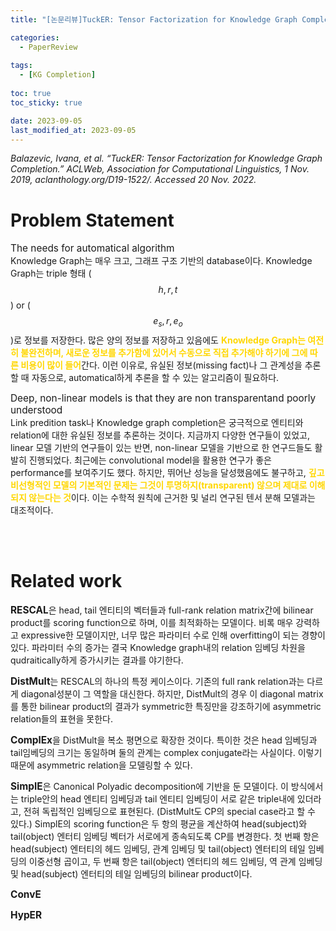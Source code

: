 ```yaml
---
title: "[논문리뷰]TuckER: Tensor Factorization for Knowledge Graph Completion"

categories: 
  - PaperReview
  
tags:
  - [KG Completion]
  
toc: true
toc_sticky: true

date: 2023-09-05
last_modified_at: 2023-09-05
---
```

*Balazevic, Ivana, et al. “TuckER: Tensor Factorization for Knowledge Graph Completion.” ACLWeb, Association for Computational Linguistics, 1 Nov. 2019, aclanthology.org/D19-1522/. Accessed 20 Nov. 2022.*

# Problem Statement
<span style = "font-size:110%">The needs for automatical algorithm</span>  
Knowledge Graph는 매우 크고, 그래프 구조 기반의 database이다. Knowledge Graph는 triple 형태 ($$h, r, t$$) or ($$e_s, r, e_o$$)로 정보를 저장한다. 많은 양의 정보를 저장하고 있음에도 <span style="color:gold"><b>Knowledge Graph는 여전히 불완전하며, 새로운 정보를 추가함에 있어서 수동으로 직접 추가해야 하기에 그에 따른 비용이 많이 들어</b></span>간다. 이런 이유로, 유실된 정보(missing fact)나 그 관계성을 추론할 때 자동으로, automatical하게 추론을 할 수 있는 알고리즘이 필요하다.

<span style = "font-size:110%">Deep, non-linear models is that they are non transparentand poorly understood</span>  
Link predition task나 Knowledge graph completion은 궁극적으로 엔티티와 relation에 대한 유실된 정보를 추론하는 것이다. 지금까지 다양한 연구들이 있었고, linear 모델 기반의 연구들이 있는 반면, non-linear 모델을 기반으로 한 연구드들도 활발히 진행되었다. 최근에는 convolutional model을 활용한 연구가 좋은 performance를 보여주기도 했다. 하지만, 뛰어난 성능을 달성했음에도 불구하고, <span style="color:gold"><b>깊고 비선형적인 모델의 기본적인 문제는 그것이 투명하지(transparent) 않으며 제대로 이해되지 않는다는 것</b></span>이다. 이는 수학적 원칙에 근거한 및 널리 연구된 텐서 분해 모델과는 대조적이다.

<br/>
<br/>

# Related work
<span style="font-size:110%"><b>RESCAL</b></span>은 head, tail 엔티티의 벡터들과 full-rank relation matrix간에 bilinear product를 scoring function으로 하며, 이를 최적화하는 모델이다. 비록 매우 강력하고 expressive한 모델이지만, 너무 많은 파라미터 수로 인해 overfitting이 되는 경향이 있다. 파라미터 수의 증가는 결국 Knowledge graph내의 relation 임베딩 차원을 qudraitically하게 증가시키는 결과를 야기한다.

<span style="font-size:110%"><b>DistMult</b></span>는 RESCAL의 하나의 특정 케이스이다. 기존의 full rank relation과는 다르게 diagonal성분이 그 역할을 대신한다. 하지만, DistMult의 경우 이 diagonal matrix를 통한 bilinear product의 결과가 symmetric한 특징만을 강조하기에 asymmetric relation들의 표현을 못한다.

<span style="font-size:110%"><b>ComplEx</b></span>을 DistMult을 복소 평면으로 확장한 것이다. 특이한 것은 head 임베딩과 tail임베딩의 크기는 동일하며 둘의 관계는 complex conjugate라는 사실이다. 이렇기 때문에 asymmetric relation을 모델링할 수 있다.

<span style="font-size:110%"><b>SimpIE</b></span>은 Canonical Polyadic decomposition에 기반을 둔 모델이다. 이 방식에서는 triple안의 head 엔티티 임베딩과 tail 엔티티 임베딩이 서로 같은 triple내에 있더라고, 전혀 독립적인 임베딩으로 표현된다. (DistMult도 CP의 special case라고 할 수 있다.) SimplE의 scoring function은 두 항의 평균을 계산하여 head(subject)와 tail(object) 엔터티 임베딩 벡터가 서로에게 종속되도록 CP를 변경한다. 첫 번째 항은 head(subject) 엔터티의 헤드 임베딩, 관계 임베딩 및 tail(object) 엔터티의 테일 임베딩의 이중선형 곱이고, 두 번째 항은 tail(object) 엔터티의 헤드 임베딩, 역 관계 임베딩 및 head(subject) 엔터티의 테일 임베딩의 bilinear product이다.

<span style="font-size:110%"><b>ConvE</b></span>

<span style="font-size:110%"><b>HypER</b></span>
